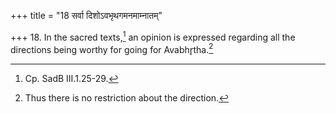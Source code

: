 +++
title = "18 सर्वा दिशोऽवभृथगमनमाम्नातम्"

+++
18. In the sacred texts,[^1] an opinion is expressed regarding all the directions being worthy for going for Avabhr̥tha.[^2]  


[^1]: Cp. SadB III.1.25-29.  

[^2]: Thus there is no restriction about the direction.
